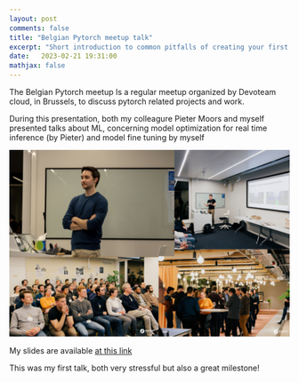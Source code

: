 ```yaml
---
layout: post
comments: false
title: "Belgian Pytorch meetup talk"
excerpt: "Short introduction to common pitfalls of creating your first ML project"
date:   2023-02-21 19:31:00
mathjax: false
---
```


The Belgian Pytorch meetup Is a regular meetup organized by Devoteam cloud, in Brussels, to discuss pytorch related projects and work.

During this presentation, both my colleagure Pieter Moors and myself presented talks about ML, concerning model optimization for real time inference (by Pieter) and model fine tuning by myself

<div class="imgcap">
<img src="/assets/pytorch-meetup-talk-2023-02-21/collage.jpeg">
</div>

My slides are available [at this link](https://docs.google.com/presentation/d/1eq65oGrN_Xhh1gtXkj-oJ7D2pdgGwJpRxovZLqBvb0o/edit?usp=sharing)

This was my first talk, both very stressful but also a great milestone!
